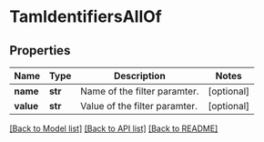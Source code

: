 # TamIdentifiersAllOf

## Properties
Name | Type | Description | Notes
------------ | ------------- | ------------- | -------------
**name** | **str** | Name of the filter paramter.   | [optional] 
**value** | **str** | Value of the filter paramter.    | [optional] 

[[Back to Model list]](../README.md#documentation-for-models) [[Back to API list]](../README.md#documentation-for-api-endpoints) [[Back to README]](../README.md)


